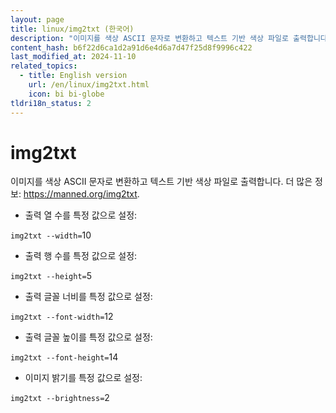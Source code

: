 ```yaml
---
layout: page
title: linux/img2txt (한국어)
description: "이미지를 색상 ASCII 문자로 변환하고 텍스트 기반 색상 파일로 출력합니다."
content_hash: b6f22d6ca1d2a91d6e4d6a7d47f25d8f9996c422
last_modified_at: 2024-11-10
related_topics:
  - title: English version
    url: /en/linux/img2txt.html
    icon: bi bi-globe
tldri18n_status: 2
---
```

# img2txt

이미지를 색상 ASCII 문자로 변환하고 텍스트 기반 색상 파일로 출력합니다.
더 많은 정보: <https://manned.org/img2txt>.

- 출력 열 수를 특정 값으로 설정:

`img2txt --width=`<span class="tldr-var badge badge-pill bg-dark-lm bg-white-dm text-white-lm text-dark-dm font-weight-bold">10</span>

- 출력 행 수를 특정 값으로 설정:

`img2txt --height=`<span class="tldr-var badge badge-pill bg-dark-lm bg-white-dm text-white-lm text-dark-dm font-weight-bold">5</span>

- 출력 글꼴 너비를 특정 값으로 설정:

`img2txt --font-width=`<span class="tldr-var badge badge-pill bg-dark-lm bg-white-dm text-white-lm text-dark-dm font-weight-bold">12</span>

- 출력 글꼴 높이를 특정 값으로 설정:

`img2txt --font-height=`<span class="tldr-var badge badge-pill bg-dark-lm bg-white-dm text-white-lm text-dark-dm font-weight-bold">14</span>

- 이미지 밝기를 특정 값으로 설정:

`img2txt --brightness=`<span class="tldr-var badge badge-pill bg-dark-lm bg-white-dm text-white-lm text-dark-dm font-weight-bold">2</span>
